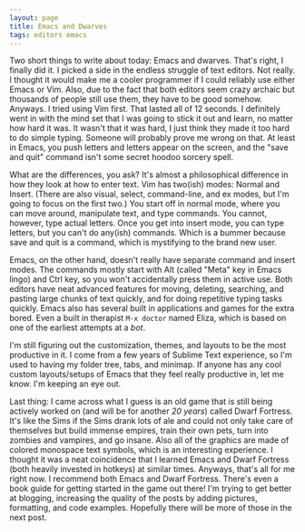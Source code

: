 ```yaml
---
layout: page
title: Emacs and Dwarves
tags: editors emacs
---
```


Two short things to write about today: Emacs and dwarves.  That's right, I finally did it.  I picked a side in the endless struggle of text editors.  Not really.  I thought it would make me a cooler programmer if I could reliably use either Emacs or Vim.  Also, due to the fact that both editors seem crazy archaic but thousands of people still use them, they have to be good somehow.  
Anyways.  I tried using Vim first.  That lasted all of 12 seconds.  I definitely went in with the mind set that I was going to stick it out and learn, no matter how hard it was.  It wasn't that it was hard, I just think they made it too hard to do simple typing.  Someone will probably prove me wrong on that.  At least in Emacs, you push letters and letters appear on the screen, and the "save and quit" command isn't some secret hoodoo sorcery spell.

What are the differences, you ask?  It's almost a philosophical difference in how they look at how to enter text.  Vim has two(ish) modes: Normal and Insert.  (There are also visual, select, command-line, and ex modes, but I'm going to focus on the first two.)  You start off in normal mode, where you can move around, manipulate text, and type commands.  You cannot, however, type actual letters.  Once you get into insert mode, you can type letters, but you can't do any(ish) commands.  Which is a bummer because save and quit is a command, which is mystifying to the brand new user.

Emacs, on the other hand, doesn't really have separate command and insert modes.  The commands mostly start with Alt (called "Meta" key in Emacs lingo) and Ctrl key, so you won't accidentally press them in active use.  Both editors have neat advanced features for moving, deleting, searching, and pasting large chunks of text quickly, and for doing repetitive typing tasks quickly.  Emacs also has several built in applications and games for the extra bored.  Even a built in therapist `M-x doctor` named Eliza, which is based on one of the earliest attempts at a *bot*.

I'm still figuring out the customization, themes, and layouts to be the most productive in it.  I come from a few years of Sublime Text experience, so I'm used to having my folder tree, tabs, and minimap.  If anyone has any cool custom layouts/setups of Emacs that they feel really productive in, let me know.  I'm keeping an eye out.

Last thing: I came across what I guess is an old game that is still being actively worked on (and will be for another *20 years*) called Dwarf Fortress.  It's like the Sims if the Sims drank lots of ale and could not only take care of themselves but build immense empires, train their own pets, turn into zombies and vampires, and go insane.  Also all of the graphics are made of colored monospace text symbols, which is an interesting experience.  I thought it was a neat coincidence that I learned Emacs and Dwarf Fortress (both heavily invested in hotkeys) at similar times.  Anyways, that's all for me right now.  I recommend both Emacs and Dwarf Fortress.  There's even a book guide for getting started in the game out there!  I'm trying to get better at blogging, increasing the quality of the posts by adding pictures, formatting, and code examples.  Hopefully there will be more of those in the next post.